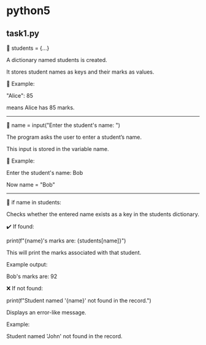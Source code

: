 # python5
task1.py 
---

🔹 students = {...}

A dictionary named students is created.

It stores student names as keys and their marks as values.


📘 Example:

"Alice": 85

means Alice has 85 marks.


---

🔹 name = input("Enter the student's name: ")

The program asks the user to enter a student’s name.

This input is stored in the variable name.


👤 Example:

Enter the student's name: Bob

Now name = "Bob"


---

🔹 if name in students:

Checks whether the entered name exists as a key in the students dictionary.


✔️ If found:

print(f"{name}'s marks are: {students[name]}")

This will print the marks associated with that student.


Example output:

Bob's marks are: 92

❌ If not found:

print(f"Student named '{name}' not found in the record.")

Displays an error-like message.


Example:

Student named 'John' not found in the record.
